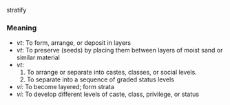 stratify
### Meaning
+ _vt_: To form, arrange, or deposit in layers
+ _vt_: To preserve (seeds) by placing them between layers of moist sand or similar material
+ _vt_:
   1. To arrange or separate into castes, classes, or social levels.
   2. To separate into a sequence of graded status levels
+ _vi_: To become layered; form strata
+ _vi_: To develop different levels of caste, class, privilege, or status
